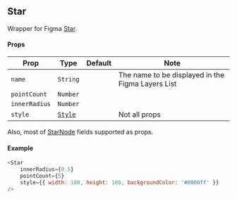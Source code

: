 ## Star

Wrapper for Figma [Star](https://www.figma.com/plugin-docs/api/StarNode/).

#### Props

| Prop       | Type     | Default | Note                                              |
| ---------- | -------- | ------- | ------------------------------------------------- |
| `name`     | `String` |         | The name to be displayed in the Figma Layers List |
| `pointCount` | `Number` |  |  |
| `innerRadius` | `Number` |  |  |
| `style`    | [`Style`](/docs/styling.md)   |  | Not all props 

Also, most of [StarNode](https://www.figma.com/plugin-docs/api/StarNode/) fields supported as props.

#### Example

```javascript
<Star 
    innerRadius={0.5} 
    pointCount={5} 
    style={{ width: 100, height: 100, backgroundColor: '#0000ff' }} 
/>
```
